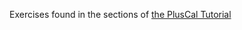 Exercises found in the sections of [the PlusCal Tutorial](https://lamport.azurewebsites.net/tla/tutorial)
